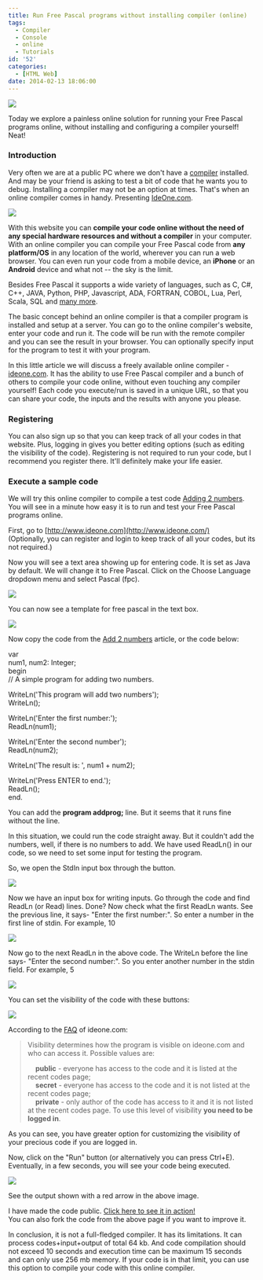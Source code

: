 ```yaml
---
title: Run Free Pascal programs without installing compiler (online)
tags:
  - Compiler
  - Console
  - online
  - Tutorials
id: '52'
categories:
  - [HTML Web]
date: 2014-02-13 18:06:00
---
```


![](run-free-pascal-programs-online/fpc-compiler-online.jpg)

Today we explore a painless online solution for running your Free Pascal programs online, without installing and configuring a compiler yourself! Neat!
<!-- more -->
  
  

### Introduction

  
Very often we are at a public PC where we don't have a [compiler](http://en.wikipedia.org/wiki/Compiler) installed. And may be your friend is asking to test a bit of code that he wants you to debug. Installing a compiler may not be an option at times. That's when an online compiler comes in handy. Presenting [IdeOne.com](http://ideone.com/).  
  

![](run-free-pascal-programs-online/ideone-online-compiler-for-fpc.gif)

  
  
With this website you can **compile your code online without the need of any special hardware resources and without a compiler** in your computer. With an online compiler you can compile your Free Pascal code from **any platform/OS** in any location of the world, wherever you can run a web browser. You can even run your code from a mobile device, an **iPhone** or an **Android** device and what not -- the sky is the limit.  
  
Besides Free Pascal it supports a wide variety of languages, such as C, C#, C++, JAVA, Python, PHP, Javascript, ADA, FORTRAN, COBOL, Lua, Perl, Scala, SQL and [many more](http://ideone.com/faq).  
  
The basic concept behind an online compiler is that a compiler program is installed and setup at a server. You can go to the online compiler's website, enter your code and run it. The code will be run with the remote compiler and you can see the result in your browser. You can optionally specify input for the program to test it with your program.  
  
In this little article we will discuss a freely available online compiler - [ideone.com](http://ideone.com/). It has the ability to use Free Pascal compiler and a bunch of others to compile your code online, without even touching any compiler yourself! Each code you execute/run is saved in a unique URL, so that you can share your code, the inputs and the results with anyone you please.  
  

### Registering

  
You can also sign up so that you can keep track of all your codes in that website. Plus, logging in gives you better editing options (such as editing the visibility of the code). Registering is not required to run your code, but I recommend you register there. It'll definitely make your life easier.  
  
  
  

### Execute a sample code

  
We will try this online compiler to compile a test code [Adding 2 numbers](http://lazplanet.blogspot.com/2013/03/how-to-add-two-numbers.html). You will see in a minute how easy it is to run and test your Free Pascal programs online.  
  
First, go to [http://www.ideone.com](http://www.ideone.com/)  
(Optionally, you can register and login to keep track of all your codes, but its not required.)  
  
Now you will see a text area showing up for entering code. It is set as Java by default. We will change it to Free Pascal. Click on the Choose Language dropdown menu and select Pascal (fpc).  
  

![](run-free-pascal-programs-online/how-to-run-free-pascal-online-1.gif)

  
You can now see a template for free pascal in the text box.  
  

![](run-free-pascal-programs-online/how-to-run-free-pascal-online-2.gif)

  
Now copy the code from the [Add 2 numbers](http://lazplanet.blogspot.com/2013/03/how-to-add-two-numbers.html) article, or the code below:  
  

var  
  num1, num2: Integer;  
begin  
  // A simple program for adding two numbers.  
   
  WriteLn('This program will add two numbers');  
  WriteLn();  
   
  WriteLn('Enter the first number:');  
  ReadLn(num1);  
   
  WriteLn('Enter the second number');  
  ReadLn(num2);  
   
  WriteLn('The result is: ', num1 + num2);  
   
  WriteLn('Press ENTER to end.');  
  ReadLn();  
end.  

  
You can add the **program addprog;** line. But it seems that it runs fine without the line.  
  
In this situation, we could run the code straight away. But it couldn't add the numbers, well, if there is no numbers to add. We have used ReadLn() in our code, so we need to set some input for testing the program.  
  
So, we open the StdIn input box through the button.  
  

![](run-free-pascal-programs-online/how-to-run-free-pascal-online-3.gif)

  
Now we have an input box for writing inputs. Go through the code and find ReadLn (or Read) lines. Done? Now check what the first ReadLn wants. See the previous line, it says- "Enter the first number:". So enter a number in the first line of stdin. For example, 10  
  

![](run-free-pascal-programs-online/how-to-run-free-pascal-online-4.gif)

  
Now go to the next ReadLn in the above code. The WriteLn before the line says- "Enter the second number:". So you enter another number in the stdin field. For example, 5  
  

![](run-free-pascal-programs-online/how-to-run-free-pascal-online-5.gif)

  
You can set the visibility of the code with these buttons:  
  

![](run-free-pascal-programs-online/how-to-run-free-pascal-online-6.gif)

  
According to the [FAQ](http://ideone.com/faq) of ideone.com:  

> Visibility determines how the program is visible on ideone.com and who can access it. Possible values are:  
>   
>     **public** \- everyone has access to the code and it is listed at the recent codes page;  
>     **secret** \- everyone has access to the code and it is not listed at the recent codes page;  
>     **private** \- only author of the code has access to it and it is not listed at the recent codes page. To use this level of visibility **you need to be logged in**.

As you can see, you have greater option for customizing the visibility of your precious code if you are logged in.  
  
Now, click on the "Run" button (or alternatively you can press Ctrl+E). Eventually, in a few seconds, you will see your code being executed.  
  

![](run-free-pascal-programs-online/how-to-run-free-pascal-online-8.gif)

  
See the output shown with a red arrow in the above image.  
  
I have made the code public. [Click here to see it in action!](http://ideone.com/04UpJs)  
You can also fork the code from the above page if you want to improve it.  
  
In conclusion, it is not a full-fledged compiler. It has its limitations. It can process codes+input+output of total 64 kb. And code compilation should not exceed 10 seconds and execution time can be maximum 15 seconds and can only use 256 mb memory. If your code is in that limit, you can use this option to compile your code with this online compiler.